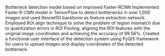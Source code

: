 Bottleneck detection model based on improved Faster-RCNN
Implemented Faster R-CNN model in TensorFlow to detect bottlenecks in over 1,000 images and used Resnet50 backbone as feature extraction network.
Employed ROI align technique to solve the problem of region mismatch due to quantization errors in ROI Pooling, aligning the ROI features with the original image coordinates and achieving the accuracy of 99.56%.
Created a functional user interface of the detection system using PyQt5 framework for users to upload images and display coordinates of the detected bottleneck.
